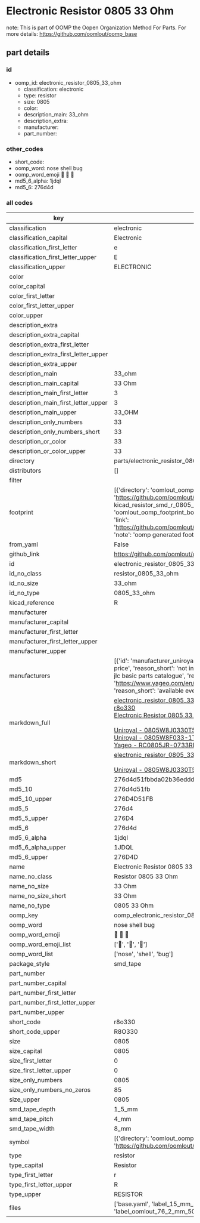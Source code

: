 # Electronic Resistor 0805 33 Ohm  

note: This is part of OOMP the Oopen Organization Method For Parts. For more details: https://github.com/oomlout/oomp_base

##  part details





### id
* oomp_id: electronic_resistor_0805_33_ohm
  * classification: electronic
  * type: resistor
  * size: 0805
  * color: 
  * description_main: 33_ohm
  * description_extra: 
  * manufacturer: 
  * part_number: 

### other_codes
* short_code: 
* oomp_word: nose shell bug
* oomp_word_emoji :nose: :shell: :bug:
* md5_6_alpha: 1jdql
* md5_6: 276d4d

### all codes 
| key | value |  
| --- | --- |  
| classification | electronic |  
| classification_capital | Electronic |  
| classification_first_letter | e |  
| classification_first_letter_upper | E |  
| classification_upper | ELECTRONIC |  
| color |  |  
| color_capital |  |  
| color_first_letter |  |  
| color_first_letter_upper |  |  
| color_upper |  |  
| description_extra |  |  
| description_extra_capital |  |  
| description_extra_first_letter |  |  
| description_extra_first_letter_upper |  |  
| description_extra_upper |  |  
| description_main | 33_ohm |  
| description_main_capital | 33 Ohm |  
| description_main_first_letter | 3 |  
| description_main_first_letter_upper | 3 |  
| description_main_upper | 33_OHM |  
| description_only_numbers | 33 |  
| description_only_numbers_short | 33 |  
| description_or_color | 33 |  
| description_or_color_upper | 33 |  
| directory | parts/electronic_resistor_0805_33_ohm |  
| distributors | [] |  
| filter |  |  
| footprint | [{'directory': 'oomlout_oomp_footprint_bot/footprints/kicad_resistor_smd_r_0805_2012metric//working/working.kicad_mod', 'index': 0, 'link': 'https://github.com/oomlout/oomlout_oomp_footprint_bot/tree/main/foootprntss/kicad_resistor_smd_r_0805_2012metric', 'note': 'source footprint kicad_resistor_smd_r_0805_2012metric', 'oomp_key': 'oomp_kicad_resistor_smd_r_0805_2012metric'}, {'directory': 'oomlout_oomp_footprint_bot/footprints/oomlout_oomlout_oomp_part_footprints_r8o330_electronic_resistor_0805_33_ohm//working/working.kicad_mod', 'index': 1, 'link': 'https://github.com/oomlout/oomlout_oomp_footprint_bot/tree/main/foootprntss/oomlout_oomlout_oomp_part_footprints_r8o330_electronic_resistor_0805_33_ohm', 'note': 'oomp generated footprint', 'oomp_key': 'oomp_oomlout_oomlout_oomp_part_footprints_r8o330_electronic_resistor_0805_33_ohm'}] |  
| from_yaml | False |  
| github_link | https://github.com/oomlout/oomlout_oomp_part_src/tree/main/parts/electronic_resistor_0805_33_ohm/working |  
| id | electronic_resistor_0805_33_ohm |  
| id_no_class | resistor_0805_33_ohm |  
| id_no_size | 33_ohm |  
| id_no_type | 0805_33_ohm |  
| kicad_reference | R |  
| manufacturer |  |  
| manufacturer_capital |  |  
| manufacturer_first_letter |  |  
| manufacturer_first_letter_upper |  |  
| manufacturer_upper |  |  
| manufacturers | [{'id': 'manufacturer_uniroyal', 'link': '', 'name': 'Uniroyal', 'note': {'reason': 'did this one first, but not in jlc pcb basic parts and 1 percent are and they are the same price', 'reason_short': 'not in jlc basic parts'}, 'part_number': '0805W8J0330T5E'}, {'id': 'manufacturer_uniroyal', 'link': '', 'name': 'Uniroyal', 'note': {'reason': 'in the jlc basic parts catalogue', 'reason_short': 'jlc basic part'}, 'part_number': '0805W8F033-1T5E'}, {'id': 'manufacturer_yageo', 'link': 'https://www.yageo.com/en/Chart/Download/pdf/RC0805JR-0733RL', 'name': 'Yageo', 'note': {'reason': 'yageo is a commonly cross referenced part number', 'reason_short': 'available everywhere'}, 'part_number': 'RC0805JR-0733RL'}] |  
| markdown_full | [electronic_resistor_0805_33_ohm](https://github.com/oomlout/oomlout_oomp_part_src/tree/main/parts/electronic_resistor_0805_33_ohm/working)<br>[r8o330](https://github.com/oomlout/oomlout_oomp_part_src/tree/main/parts/electronic_resistor_0805_33_ohm/working)<br>[Electronic Resistor 0805 33 Ohm](https://github.com/oomlout/oomlout_oomp_part_src/tree/main/parts/electronic_resistor_0805_33_ohm/working)<br><br>[Uniroyal - 0805W8J0330T5E- not in jlc basic parts]() [(L)  ](https://www.lcsc.com/search?q=0805W8J0330T5E)[(D)  ](https://www.digikey.com/en/products?keywords=0805W8J0330T5E)[(M)  ](https://www.mouser.com/Search/Refine?Keyword=0805W8J0330T5E)[(N)  ](https://www.newark.com/search?st=0805W8J0330T5E)[(SZ)  ](https://so.szlcsc.com/global.html?k=0805W8J0330T5E)<br>[Uniroyal - 0805W8F033-1T5E- jlc basic part]() [(L)  ](https://www.lcsc.com/search?q=0805W8F033-1T5E)[(D)  ](https://www.digikey.com/en/products?keywords=0805W8F033-1T5E)[(M)  ](https://www.mouser.com/Search/Refine?Keyword=0805W8F033-1T5E)[(N)  ](https://www.newark.com/search?st=0805W8F033-1T5E)[(SZ)  ](https://so.szlcsc.com/global.html?k=0805W8F033-1T5E)<br>[Yageo - RC0805JR-0733RL- available everywhere](https://www.yageo.com/en/Chart/Download/pdf/RC0805JR-0733RL) [(L)  ](https://www.lcsc.com/search?q=RC0805JR-0733RL)[(D)  ](https://www.digikey.com/en/products?keywords=RC0805JR-0733RL)[(M)  ](https://www.mouser.com/Search/Refine?Keyword=RC0805JR-0733RL)[(N)  ](https://www.newark.com/search?st=RC0805JR-0733RL)[(SZ)  ](https://so.szlcsc.com/global.html?k=RC0805JR-0733RL)<br> |  
| markdown_short | [electronic_resistor_0805_33_ohm](https://github.com/oomlout/oomlout_oomp_part_src/tree/main/parts/electronic_resistor_0805_33_ohm/working)<br><br>[Uniroyal - 0805W8J0330T5E- not in jlc basic parts]()[Uniroyal - 0805W8F033-1T5E- jlc basic part]()[Yageo - RC0805JR-0733RL- available everywhere](https://www.yageo.com/en/Chart/Download/pdf/RC0805JR-0733RL) |  
| md5 | 276d4d51fbbda02b36edddec1ec0c58a |  
| md5_10 | 276d4d51fb |  
| md5_10_upper | 276D4D51FB |  
| md5_5 | 276d4 |  
| md5_5_upper | 276D4 |  
| md5_6 | 276d4d |  
| md5_6_alpha | 1jdql |  
| md5_6_alpha_upper | 1JDQL |  
| md5_6_upper | 276D4D |  
| name | Electronic Resistor 0805 33 Ohm |  
| name_no_class | Resistor 0805 33 Ohm |  
| name_no_size | 33 Ohm |  
| name_no_size_short | 33 Ohm |  
| name_no_type | 0805 33 Ohm |  
| oomp_key | oomp_electronic_resistor_0805_33_ohm |  
| oomp_word | nose shell bug |  
| oomp_word_emoji | :nose: :shell: :bug: |  
| oomp_word_emoji_list | [':nose:', ':shell:', ':bug:'] |  
| oomp_word_list | ['nose', 'shell', 'bug'] |  
| package_style | smd_tape |  
| part_number |  |  
| part_number_capital |  |  
| part_number_first_letter |  |  
| part_number_first_letter_upper |  |  
| part_number_upper |  |  
| short_code | r8o330 |  
| short_code_upper | R8O330 |  
| size | 0805 |  
| size_capital | 0805 |  
| size_first_letter | 0 |  
| size_first_letter_upper | 0 |  
| size_only_numbers | 0805 |  
| size_only_numbers_no_zeros | 85 |  
| size_upper | 0805 |  
| smd_tape_depth | 1_5_mm |  
| smd_tape_pitch | 4_mm |  
| smd_tape_width | 8_mm |  
| symbol | [{'directory': 'oomlout_oomp_symbol_bot/symbols/kicad_device_r//working/working.kicad_sym', 'index': 0, 'link': 'https://github.com/oomlout/oomlout_oomp_symbol_bot/tree/main/symbols/kicad_device_r', 'oomp_key': 'oomp_kicad_device_r'}] |  
| type | resistor |  
| type_capital | Resistor |  
| type_first_letter | r |  
| type_first_letter_upper | R |  
| type_upper | RESISTOR |  
| files | ['base.yaml', 'label_15_mm_30_mm.pdf', 'label_15_mm_30_mm.svg', 'label_76_2_mm_50_8_mm.pdf', 'label_76_2_mm_50_8_mm.svg', 'label_oomlout_76_2_mm_50_8_mm.pdf', 'label_oomlout_76_2_mm_50_8_mm.svg', 'readme.md', 'working.json', 'working.yaml'] |  

